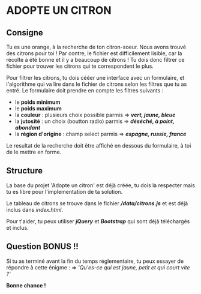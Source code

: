 ADOPTE UN CITRON 
================

Consigne
--------

Tu es une orange, à la recherche de ton citron-soeur. 
Nous avons trouvé des citrons pour toi ! Par contre, le fichier est difficilement lisible, car la récolte à été bonne et il y a beaucoup de citrons !
Tu dois donc filtrer ce fichier pour trouver les citrons qui te correspondent le plus.

Pour filtrer les citrons, tu dois cééer une interface avec un formulaire, et l'algorithme qui va lire dans le fichier de citrons selon les filtres que tu as entré.
Le formulaire doit prendre en compte les filtres suivants :
* le **poids minimum**
* le **poids maximum**
* la **couleur** : plusieurs choix possible parmis => ***vert, jaune, bleue***
* la **jutosité** : un choix (boutton radio) parmis  => ***déséché, à point, abondant***
* la **région d'origine** : champ select parmis => ***espagne, russie, france***

Le resultat de la recherche doit être affiché en dessous du formulaire, à toi de le mettre en forme.

Structure
---------

La base du projet 'Adopte un citron' est déjà créée, tu dois la respecter mais tu es libre pour l'implementation de ta solution.

Le tableau de citrons se trouve dans le fichier ***/data/citrons.js*** et est déjà inclus dans *index.html*.

Pour t'aider, tu peux utiliser ***jQuery*** et ***Bootstrap*** qui sont déjà téléchargés et inclus.

Question BONUS !!
-----------------

Si tu as terminé avant la fin du temps réglementaire, tu peux essayer de répondre à cette énigme :
=> *'Qu'es-ce qui est jaune, petit et qui court vite ?'*


**Bonne chance !**


